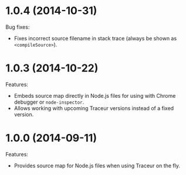 # 1.0.4 (2014-10-31)

Bug fixes:

* Fixes incorrect source filename in stack trace (always be shown as `<compileSource>`).

# 1.0.3 (2014-10-22)

Features:

* Embeds source map directly in Node.js files for using with Chrome debugger or `node-inspector`.
* Allows working with upcoming Traceur versions instead of a fixed version.

# 1.0.0 (2014-09-11)

Features:

* Provides source map for Node.js files when using Traceur on the fly.
